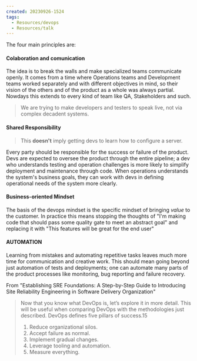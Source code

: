 ```yaml
---
created: 20230926-1524
tags:
  - Resources/devops
  - Resources/talk
---
```


The four main principles are:

#### Colaboration and comunication

The idea is to break the walls and make specialized teams communicate openly. It comes from a time where Operations teams and Development teams worked separately and with different objectives in mind, so their vision of the others and of the product as a whole was always partial.
Nowdays this extends to every kind of team like QA, Stakeholders and such.

> We are trying to make developers and testers to speak live, not via complex decadent systems.

#### Shared Responsibility

> This **doesn't** imply getting devs to learn how to configure a server.

Every party should be responsible for the success or failure of the product. Devs are expected to oversee the product through the entire pipeline; a dev who understands testing and operation challenges is more likely to simplify deployment and maintenance through code. When operations understands the system's business goals, they can work with devs in defining operational needs of the system more clearly.

#### Business-oriented Mindset

The basis of the devops mindset is the specific mindset of bringing *value* to the customer. In practice this means stopping the thoughts of "I'm making code that should pass some quality gate to meet an abstract goal" and replacing it with "This features will be great for the end user"

#### AUTOMATION

Learning from mistakes and automating repetitive tasks leaves much more time for communication and creative work. This should mean going beyond just automation of tests and deployments; one can automate many parts of the product processes like monitoring, bug reporting and failure recovery.


From "Establishing SRE Foundations: A Step-by-Step Guide to Introducing Site Reliability Engineering in Software Delivery Organization"
> Now that you know what DevOps is, let’s explore it in more detail. This will be useful when
> comparing DevOps with the methodologies just described.
> DevOps defines five pillars of success.15
> 1. Reduce organizational silos.
> 2. Accept failure as normal.
> 3. Implement gradual changes.
> 4. Leverage tooling and automation.
> 5. Measure everything.

